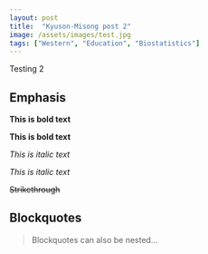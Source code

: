 ```yaml
---
layout: post
title:  "Kyuson-Misong post 2"
image: /assets/images/test.jpg
tags: ["Western", "Education", "Biostatistics"]
---
```


Testing 2 

## Emphasis

**This is bold text**

__This is bold text__

*This is italic text*

_This is italic text_

~~Strikethrough~~


## Blockquotes

> Blockquotes can also be nested...

